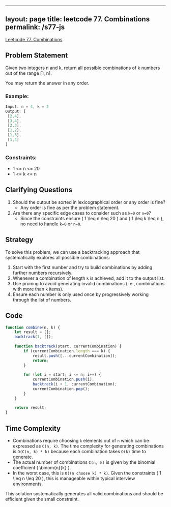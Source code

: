 
---
layout: page
title: leetcode 77. Combinations
permalink: /s77-js
---
[Leetcode 77. Combinations](https://algoadvance.github.io/algoadvance/l77)
## Problem Statement

Given two integers n and k, return all possible combinations of k numbers out of the range [1, n].

You may return the answer in any order.

### Example:
```javascript
Input: n = 4, k = 2
Output: [
 [2,4],
 [3,4],
 [2,3],
 [1,2],
 [1,3],
 [1,4]
]
```

### Constraints:
- 1 <= n <= 20
- 1 <= k <= n

## Clarifying Questions
1. Should the output be sorted in lexicographical order or any order is fine?
   - Any order is fine as per the problem statement.
2. Are there any specific edge cases to consider such as `k=0` or `n=0`?
   - Since the constraints ensure \( 1 \leq n \leq 20 \) and \( 1 \leq k \leq n \), no need to handle `k=0` or `n=0`.

## Strategy
To solve this problem, we can use a backtracking approach that systematically explores all possible combinations:
1. Start with the first number and try to build combinations by adding further numbers recursively.
2. Whenever a combination of length `k` is achieved, add it to the output list.
3. Use pruning to avoid generating invalid combinations (i.e., combinations with more than `k` items).
4. Ensure each number is only used once by progressively working through the list of numbers.

## Code
```javascript
function combine(n, k) {
    let result = [];
    backtrack(1, []);
    
    function backtrack(start, currentCombination) {
        if (currentCombination.length === k) {
            result.push([...currentCombination]);
            return;
        }
        
        for (let i = start; i <= n; i++) {
            currentCombination.push(i);
            backtrack(i + 1, currentCombination);
            currentCombination.pop();
        }
    }
    
    return result;
}
```

## Time Complexity
- Combinations require choosing `k` elements out of `n` which can be expressed as `C(n, k)`. The time complexity for generating combinations is `O(C(n, k) * k)` because each combination takes `O(k)` time to generate.
- The actual number of combinations `C(n, k)` is given by the binomial coefficient \( \binom{n}{k} \).
- In the worst case, this is `O((n choose k) * k)`. Given the constraints \( 1 \leq n \leq 20 \), this is manageable within typical interview environments.

This solution systematically generates all valid combinations and should be efficient given the small constraint.